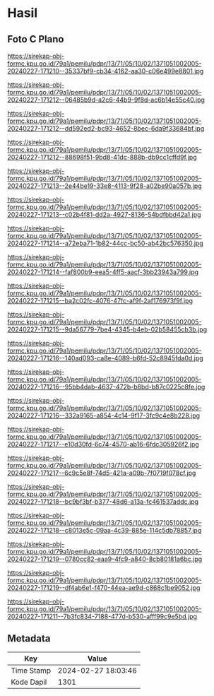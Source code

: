# Hasil

## Foto C Plano

https://sirekap-obj-formc.kpu.go.id/79a1/pemilu/pdpr/13/71/05/10/02/1371051002005-20240227-171210--35337bf9-cb34-4162-aa30-c06e499e8801.jpg

https://sirekap-obj-formc.kpu.go.id/79a1/pemilu/pdpr/13/71/05/10/02/1371051002005-20240227-171212--06485b9d-a2c6-44b9-9f8d-ac6b14e55c40.jpg

https://sirekap-obj-formc.kpu.go.id/79a1/pemilu/pdpr/13/71/05/10/02/1371051002005-20240227-171212--dd592ed2-bc93-4652-8bec-6da9f33684bf.jpg

https://sirekap-obj-formc.kpu.go.id/79a1/pemilu/pdpr/13/71/05/10/02/1371051002005-20240227-171212--88698f51-9bd8-41dc-888b-db9cc1cffd9f.jpg

https://sirekap-obj-formc.kpu.go.id/79a1/pemilu/pdpr/13/71/05/10/02/1371051002005-20240227-171213--2e44be19-33e8-4113-9f28-a02be90a057b.jpg

https://sirekap-obj-formc.kpu.go.id/79a1/pemilu/pdpr/13/71/05/10/02/1371051002005-20240227-171213--c02b4f81-dd2a-4927-8136-54bdfbbd42a1.jpg

https://sirekap-obj-formc.kpu.go.id/79a1/pemilu/pdpr/13/71/05/10/02/1371051002005-20240227-171214--a72eba71-1b82-44cc-bc50-ab42bc576350.jpg

https://sirekap-obj-formc.kpu.go.id/79a1/pemilu/pdpr/13/71/05/10/02/1371051002005-20240227-171214--faf800b9-eea5-4ff5-aacf-3bb23943a799.jpg

https://sirekap-obj-formc.kpu.go.id/79a1/pemilu/pdpr/13/71/05/10/02/1371051002005-20240227-171215--ba2c02fc-4076-47fc-af9f-2af176973f9f.jpg

https://sirekap-obj-formc.kpu.go.id/79a1/pemilu/pdpr/13/71/05/10/02/1371051002005-20240227-171215--9da56779-7be4-4345-b4eb-02b58455cb3b.jpg

https://sirekap-obj-formc.kpu.go.id/79a1/pemilu/pdpr/13/71/05/10/02/1371051002005-20240227-171216--140ad093-ca8e-4089-b6fd-52c8945fda0d.jpg

https://sirekap-obj-formc.kpu.go.id/79a1/pemilu/pdpr/13/71/05/10/02/1371051002005-20240227-171216--95bb4dab-4637-472b-b8bd-b87c0225c8fe.jpg

https://sirekap-obj-formc.kpu.go.id/79a1/pemilu/pdpr/13/71/05/10/02/1371051002005-20240227-171216--332a9165-a854-4c14-9f17-3fc9c4e8b228.jpg

https://sirekap-obj-formc.kpu.go.id/79a1/pemilu/pdpr/13/71/05/10/02/1371051002005-20240227-171217--e10d30fd-6c74-4570-ab16-6fdc305926f2.jpg

https://sirekap-obj-formc.kpu.go.id/79a1/pemilu/pdpr/13/71/05/10/02/1371051002005-20240227-171217--6c9c5e8f-74d5-421a-a09b-7f0719f078cf.jpg

https://sirekap-obj-formc.kpu.go.id/79a1/pemilu/pdpr/13/71/05/10/02/1371051002005-20240227-171218--bc9bf3bf-b377-48d6-a13a-fc461537addc.jpg

https://sirekap-obj-formc.kpu.go.id/79a1/pemilu/pdpr/13/71/05/10/02/1371051002005-20240227-171218--c8013e5c-09aa-4c39-885e-114c5db78857.jpg

https://sirekap-obj-formc.kpu.go.id/79a1/pemilu/pdpr/13/71/05/10/02/1371051002005-20240227-171219--0780cc82-eaa9-4fc9-a840-8cb80181a6bc.jpg

https://sirekap-obj-formc.kpu.go.id/79a1/pemilu/pdpr/13/71/05/10/02/1371051002005-20240227-171219--df4ab6e1-f470-44ea-ae9d-c868c1be9052.jpg

https://sirekap-obj-formc.kpu.go.id/79a1/pemilu/pdpr/13/71/05/10/02/1371051002005-20240227-171211--7b3fc834-7188-477d-b530-afff99c9e5bd.jpg


## Metadata

| Key        | Value               |
| ---------- | ------------------- |
| Time Stamp | 2024-02-27 18:03:46 |
| Kode Dapil | 1301                |



